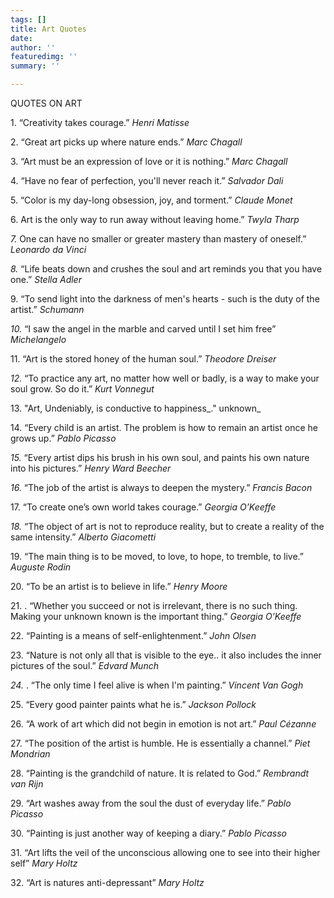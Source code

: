 ```yaml
---
tags: []
title: Art Quotes
date: 
author: ''
featuredimg: ''
summary: ''

---
```

QUOTES ON ART

1\. “Creativity takes courage.” _Henri Matisse_

2\. “Great art picks up where nature ends.” _Marc Chagall_

3\. “Art must be an expression of love or it is nothing.” _Marc Chagall_

4\. “Have no fear of perfection, you'll never reach it.” _Salvador Dali_

5\. “Color is my day-long obsession, joy, and torment.” _Claude Monet_

6\. Art is the only way to run away without leaving home.” _Twyla Tharp_

_7._ One can have no smaller or greater mastery than mastery of oneself.” _Leonardo da Vinci_

_8._ “Life beats down and crushes the soul and art reminds you that you have one.” _Stella Adler_

9\. “To send light into the darkness of men's hearts - such is the duty of the artist.” _Schumann_

_10._ “I saw the angel in the marble and carved until I set him free” _Michelangelo_

11\. “Art is the stored honey of the human soul.” _Theodore Dreiser_

_12._ “To practice any art, no matter how well or badly, is a way to make your soul grow. So do it.” _Kurt Vonnegut_

13\. "Art, Undeniably, is conductive to happiness_." unknown_

14\. “Every child is an artist. The problem is how to remain an artist once he grows up.” _Pablo Picasso_

_15._ “Every artist dips his brush in his own soul, and paints his own nature into his pictures.” _Henry Ward Beecher_

_16._ “The job of the artist is always to deepen the mystery.” _Francis Bacon_

17\. “To create one’s own world takes courage.” _Georgia O’Keeffe_

_18._ “The object of art is not to reproduce reality, but to create a reality of the same intensity.” _Alberto Giacometti_

19\. “The main thing is to be moved, to love, to hope, to tremble, to live.” _Auguste Rodin_

20\. “To be an artist is to believe in life.” _Henry Moore_

21\. . “Whether you succeed or not is irrelevant, there is no such thing. Making your unknown known is the important thing.” _Georgia O’Keeffe_

22\. “Painting is a means of self-enlightenment.” _John Olsen_

23\. “Nature is not only all that is visible to the eye.. it also includes the inner pictures of the soul.” _Edvard Munch_

_24._ . “The only time I feel alive is when I'm painting.” _Vincent Van Gogh_

25\. “Every good painter paints what he is.” _Jackson Pollock_

26\. “A work of art which did not begin in emotion is not art.” _Paul Cézanne_

27\. “The position of the artist is humble. He is essentially a channel.” _Piet Mondrian_

28\. “Painting is the grandchild of nature. It is related to God.” _Rembrandt van Rijn_

29\. “Art washes away from the soul the dust of everyday life.” _Pablo Picasso_

30\. “Painting is just another way of keeping a diary.” _Pablo Picasso_

31\. “Art lifts the veil of the unconscious allowing one to see into their higher self” _Mary Holtz_

32\. “Art is natures anti-depressant” _Mary Holtz_